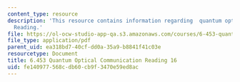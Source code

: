 ```yaml
---
content_type: resource
description: 'This resource contains information regarding  quantum optical communication:
  Reading.'
file: https://ol-ocw-studio-app-qa.s3.amazonaws.com/courses/6-453-quantum-optical-communication-fall-2016/fe140977568cdb60cb9f3470e59ed8ac_MIT6_453F16_Lect16_Notes.pdf
file_type: application/pdf
parent_uid: ea318bd7-40cf-dd0a-35a9-b8841f41c03e
resourcetype: Document
title: 6.453 Quantum Optical Communication Reading 16
uid: fe140977-568c-db60-cb9f-3470e59ed8ac
---
```

